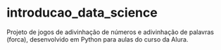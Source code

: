 # introducao_data_science
Projeto de jogos de adivinhação de números e adivinhação de palavras (forca), desenvolvido em Python para aulas do curso da Alura.
